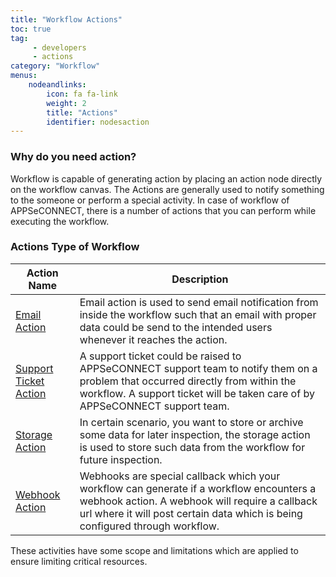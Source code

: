 ```yaml
---
title: "Workflow Actions"
toc: true
tag: 
     - developers
     - actions
category: "Workflow"
menus: 
    nodeandlinks:
        icon: fa fa-link
        weight: 2
        title: "Actions" 
        identifier: nodesaction
---
```


### Why do you need action?
Workflow is capable of generating action by placing an action node directly on the workflow canvas. The Actions are generally used 
to notify something to the someone or perform a special activity. In case of workflow of 
APPSeCONNECT, there is a number of actions that you can perform while executing the workflow.

### Actions Type of Workflow 

|Action Name|Description|
|---|--------|
|[Email Action](/workflow/generating-notification-emails/)|Email action is used to send email notification from inside the workflow such that an email with proper data could be send to the intended users whenever it reaches the action.|
|[Support Ticket Action](/workflow/generating-notification-support-ticket/)| A support ticket could be raised to APPSeCONNECT support team to notify them on a problem that occurred directly from within the workflow. A support ticket will be taken care of by APPSeCONNECT support team.|
|[Storage Action](/workflow/generating-storage-action/)|In certain scenario, you want to store or archive some data for later inspection, the storage action is used to store such data from the workflow for future inspection.|
|[Webhook Action](/workflow/generating-notification-webhooks/)|Webhooks are special callback which your workflow can generate if a workflow encounters a webhook action. A webhook will require a callback url where it will post certain data which is being configured through workflow.|

These activities have some scope and limitations which are applied to ensure limiting critical resources. 